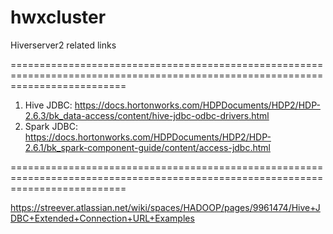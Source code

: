 # hwxcluster

Hiverserver2 related links

================================================================================================================================
1. Hive JDBC: https://docs.hortonworks.com/HDPDocuments/HDP2/HDP-2.6.3/bk_data-access/content/hive-jdbc-odbc-drivers.html
2. Spark JDBC: https://docs.hortonworks.com/HDPDocuments/HDP2/HDP-2.6.1/bk_spark-component-guide/content/access-jdbc.html

================================================================================================================================


https://streever.atlassian.net/wiki/spaces/HADOOP/pages/9961474/Hive+JDBC+Extended+Connection+URL+Examples


